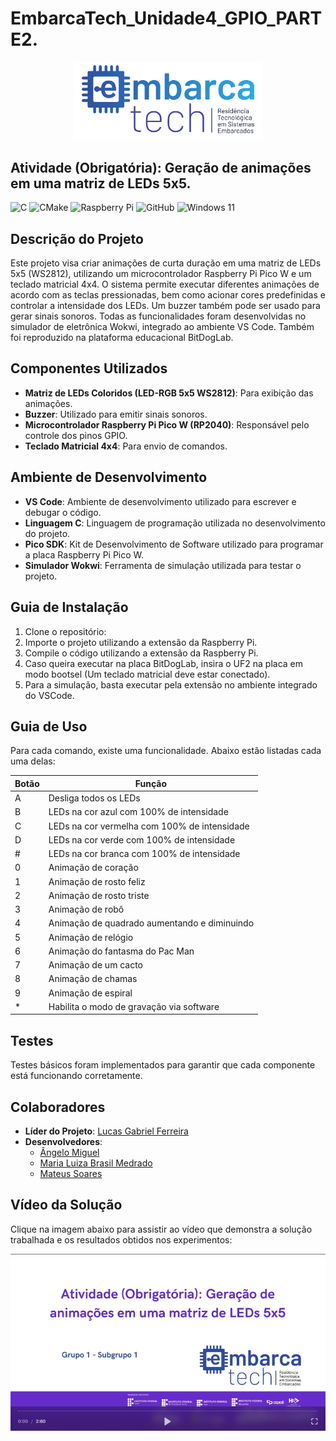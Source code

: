# EmbarcaTech_Unidade4_GPIO_PARTE2.
<p align="center">
  <img src="Group 658.png" alt="EmbarcaTech" width="300">
</p>

## Atividade (Obrigatória): Geração de animações em uma matriz de LEDs 5x5.

![C](https://img.shields.io/badge/c-%2300599C.svg?style=for-the-badge&logo=c&logoColor=white)
![CMake](https://img.shields.io/badge/CMake-%23008FBA.svg?style=for-the-badge&logo=cmake&logoColor=white)
![Raspberry Pi](https://img.shields.io/badge/-Raspberry_Pi-C51A4A?style=for-the-badge&logo=Raspberry-Pi)
![GitHub](https://img.shields.io/badge/github-%23121011.svg?style=for-the-badge&logo=github&logoColor=white)
![Windows 11](https://img.shields.io/badge/Windows%2011-%230079d5.svg?style=for-the-badge&logo=Windows%2011&logoColor=white)

## Descrição do Projeto

Este projeto visa criar animações de curta duração em uma matriz de LEDs 5x5 (WS2812), utilizando um microcontrolador Raspberry Pi Pico W e um teclado matricial 4x4. O sistema permite executar diferentes animações de acordo com as teclas pressionadas, bem como acionar cores predefinidas e controlar a intensidade dos LEDs. Um buzzer também pode ser usado para gerar sinais sonoros. Todas as funcionalidades foram desenvolvidas no simulador de eletrônica Wokwi, integrado ao ambiente VS Code. Também foi reproduzido na plataforma educacional BitDogLab.

## Componentes Utilizados

- **Matriz de LEDs Coloridos (LED-RGB 5x5 WS2812)**: Para exibição das animações.
- **Buzzer**: Utilizado para emitir sinais sonoros.
- **Microcontrolador Raspberry Pi Pico W (RP2040)**: Responsável pelo controle dos pinos GPIO.
- **Teclado Matricial 4x4**: Para envio de comandos.

## Ambiente de Desenvolvimento

- **VS Code**: Ambiente de desenvolvimento utilizado para escrever e debugar o código.
- **Linguagem C**: Linguagem de programação utilizada no desenvolvimento do projeto.
- **Pico SDK**: Kit de Desenvolvimento de Software utilizado para programar a placa Raspberry Pi Pico W.
- **Simulador Wokwi**: Ferramenta de simulação utilizada para testar o projeto.

## Guia de Instalação

1. Clone o repositório:
2. Importe o projeto utilizando a extensão da Raspberry Pi.
3. Compile o código utilizando a extensão da Raspberry Pi.
4. Caso queira executar na placa BitDogLab, insira o UF2 na placa em modo bootsel (Um teclado matricial deve estar conectado).
5. Para a simulação, basta executar pela extensão no ambiente integrado do VSCode.

## Guia de Uso

Para cada comando, existe uma funcionalidade. Abaixo estão listadas cada uma delas:

| Botão   | Função                                       |
|---------|----------------------------------------------|
|    A    | Desliga todos os LEDs                        |
|    B    | LEDs na cor azul com 100% de intensidade     |
|    C    | LEDs na cor vermelha com 100% de intensidade |
|    D    | LEDs na cor verde com 100% de intensidade    |
|    #    | LEDs na cor branca com 100% de intensidade   |
|    0    | Animação de coração                          |
|    1    | Animação de rosto feliz                      |
|    2    | Animação de rosto triste                     |
|    3    | Animação de robô                             |
|    4    | Animação de quadrado aumentando e diminuindo |
|    5    | Animação de relógio                          |
|    6    | Animação do fantasma do Pac Man              |
|    7    | Animação de um cacto                         |
|    8    | Animação de chamas                           |
|    9    | Animação de espiral                          |
|    *    | Habilita o modo de gravação via software     |

## Testes

Testes básicos foram implementados para garantir que cada componente está funcionando corretamente. 

## Colaboradores

- **Líder do Projeto**: [Lucas Gabriel Ferreira](https://github.com/usuario-lider)
- **Desenvolvedores**:
    - [Ângelo Miguel](https://github.com/micheltechEr)
    - [Maria Luiza Brasil Medrado](https://github.com/MariaLuizaBM)
    - [Mateus Soares](https://github.com/mateussoaress)

## Vídeo da Solução

Clique na imagem abaixo para assistir ao vídeo que demonstra a solução trabalhada e os resultados obtidos nos experimentos:

<p align="center">
  <a href="https://www.dropbox.com/scl/fi/fc8bx0rcy485shpfy8b4a/Subgrupo-1-Tarefa-2.mp4?rlkey=q38gt0ars4yzwmjfbmn9nxzd8&st=oxsiqhmb&dl=0">
    <img src="Video.png" alt="Vídeo demonstrativo" width="900">
  </a>
</p>


